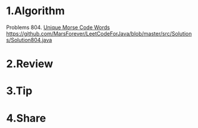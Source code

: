 
# 1.Algorithm

Problems 804. [Unique Morse Code Words](https://leetcode.com/problems/unique-morse-code-words/)
https://github.com/MarsForever/LeetCodeForJava/blob/master/src/Solutions/Solution804.java

# 2.Review


# 3.Tip


# 4.Share
